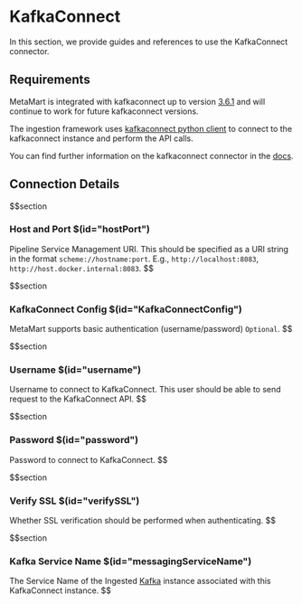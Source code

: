 # KafkaConnect
In this section, we provide guides and references to use the KafkaConnect connector.

## Requirements

MetaMart is integrated with kafkaconnect up to version [3.6.1](https://docs.kafkaconnect.io/getting-started) and will continue to work for future kafkaconnect versions.

The ingestion framework uses [kafkaconnect python client](https://libraries.io/pypi/kafka-connect-py) to connect to the kafkaconnect instance and perform the API calls.

You can find further information on the kafkaconnect connector in the [docs](https://docs.meta-mart.org/connectors/pipeline/kafkaconnect).

## Connection Details
$$section
### Host and Port $(id="hostPort")
Pipeline Service Management URI. This should be specified as a URI string in the format `scheme://hostname:port`. E.g., `http://localhost:8083`, `http://host.docker.internal:8083`.
$$

$$section
### KafkaConnect Config $(id="KafkaConnectConfig")
MetaMart supports basic authentication (username/password)
`Optional`.
$$

$$section
### Username $(id="username")
Username to connect to KafkaConnect. This user should be able to send request to the KafkaConnect API.
$$

$$section
### Password $(id="password")
Password to connect to KafkaConnect.
$$

$$section
### Verify SSL $(id="verifySSL")
Whether SSL verification should be performed when authenticating.
$$

$$section
### Kafka Service Name $(id="messagingServiceName")
The Service Name of the Ingested [Kafka](/connectors/messaging/kafka#4.-name-and-describe-your-service) instance associated with this KafkaConnect instance.
$$
